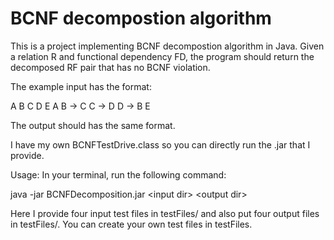 # BCNF decompostion algorithm
This is a project implementing BCNF decompostion algorithm in Java.
Given a relation R and functional dependency FD, the program should 
return the decomposed RF pair that has no BCNF violation.

The example input has the format:

A B C D E
A B -> C
C -> D
D -> B E

The output should has the same format.

I have my own BCNFTestDrive.class so you can directly run the .jar that I provide.

Usage:
In your terminal, run the following command:

java -jar BCNFDecomposition.jar <input dir\> <output dir\>

Here I provide four input test files in testFiles/ and also put four output files in testFiles/. 
You can create your own test files in testFiles.
